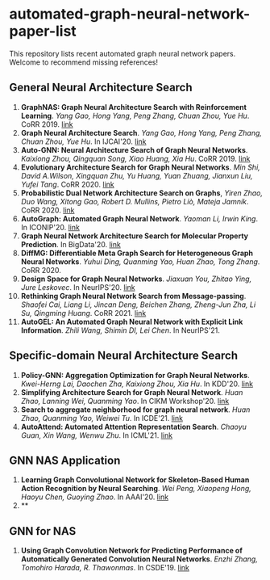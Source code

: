 # automated-graph-neural-network-paper-list 
This repository lists recent automated graph neural network papers.
Welcome to recommend missing references!

## General Neural Architecture Search
1. **GraphNAS: Graph Neural Architecture Search with Reinforcement Learning**. *Yang Gao, Hong Yang, Peng Zhang, Chuan Zhou, Yue Hu*. CoRR 2019. [link](https://arxiv.org/pdf/1904.09981.pdf)
2. **Graph Neural Architecture Search**. *Yang Gao, Hong Yang, Peng Zhang, Chuan Zhou, Yue Hu*. In IJCAI'20. [link](https://www.ijcai.org/proceedings/2020/0195.pdf)
3. **Auto-GNN: Neural Architecture Search of Graph Neural Networks**. *Kaixiong Zhou, Qingquan Song, Xiao Huang, Xia Hu*. CoRR 2019. [link](https://arxiv.org/pdf/1909.03184.pdf)
4. **Evolutionary Architecture Search for Graph Neural Networks**. *Min Shi, David A.Wilson, Xingquan Zhu, Yu Huang, Yuan Zhuang, Jianxun Liu, Yufei Tang*. CoRR 2020. [link](https://arxiv.org/pdf/2009.10199.pdf)
5. **Probabilistic Dual Network Architecture Search on Graphs**, *Yiren Zhao, Duo Wang, Xitong Gao, Robert D. Mullins, Pietro Liò, Mateja Jamnik*. CoRR 2020. [link](https://arxiv.org/pdf/2003.09676.pdf)
6. **AutoGraph: Automated Graph Neural Network**. *Yaoman Li, Irwin King*. In ICONIP'20. [link](https://arxiv.org/pdf/2011.11288.pdf)
7. **Graph Neural Network Architecture Search for Molecular Property Prediction**. In BigData'20. [link](https://arxiv.org/pdf/2008.12187.pdf)
8. **DiffMG: Differentiable Meta Graph Search for Heterogeneous Graph Neural Networks**. *Yuhui Ding, Quanming Yao, Huan Zhao, Tong Zhang*. CoRR 2020.
9. **Design Space for Graph Neural Networks**. *Jiaxuan You, Zhitao Ying, Jure Leskovec*. In NeurIPS'20. [link](https://proceedings.neurips.cc/paper/2020/file/c5c3d4fe6b2cc463c7d7ecba17cc9de7-Paper.pdf)
10. **Rethinking Graph Neural Network Search from Message-passing**. *Shaofei Cai, Liang Li, Jincan Deng, Beichen Zhang, Zheng-Jun Zha, Li Su, Qingming Huang*. CoRR 2021. [link](https://arxiv.org/pdf/2103.14282.pdf)
11. **AutoGEL: An Automated Graph Neural Network with Explicit Link Information**. *Zhili Wang, Shimin DI, Lei Chen*. In NeurIPS'21.

## Specific-domain Neural Architecture Search
1. **Policy-GNN: Aggregation Optimization for Graph Neural Networks**. *Kwei-Herng Lai, Daochen Zha, Kaixiong Zhou, Xia Hu*. In KDD'20. [link](https://dl.acm.org/doi/pdf/10.1145/3394486.3403088)
2. **Simplifying Architecture Search for Graph Neural Network**. *Huan Zhao, Lanning Wei, Quanming Yao*. In CIKM Workshop'20. [link](http://ceur-ws.org/Vol-2699/paper08.pdf)
3. **Search to aggregate neighborhood for graph neural network**. *Huan Zhao, Quanming Yao, Weiwei Tu*. In ICDE'21. [link](https://arxiv.org/pdf/2104.06608.pdf)
4. **AutoAttend: Automated Attention Representation Search**. *Chaoyu Guan, Xin Wang, Wenwu Zhu*. In ICML'21. [link](http://proceedings.mlr.press/v139/guan21a/guan21a.pdf)

## GNN NAS Application
1. **Learning Graph Convolutional Network for Skeleton-Based Human Action Recognition by Neural Searching**. *Wei Peng, Xiaopeng Hong, Haoyu Chen, Guoying Zhao*. In AAAI'20. [link](https://ojs.aaai.org/index.php/AAAI/article/view/5652/5508)
2. **

## GNN for NAS
1. **Using Graph Convolution Network for Predicting Performance of Automatically Generated Convolution Neural Networks**. *Enzhi Zhang, Tomohiro Harada, R. Thawonmas*. In CSDE'19. [link](https://ieeexplore.ieee.org/document/9162354)
